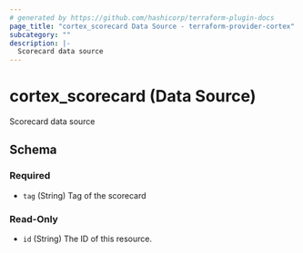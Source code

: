 ```yaml
---
# generated by https://github.com/hashicorp/terraform-plugin-docs
page_title: "cortex_scorecard Data Source - terraform-provider-cortex"
subcategory: ""
description: |-
  Scorecard data source
---
```


# cortex_scorecard (Data Source)

Scorecard data source



<!-- schema generated by tfplugindocs -->
## Schema

### Required

- `tag` (String) Tag of the scorecard

### Read-Only

- `id` (String) The ID of this resource.


